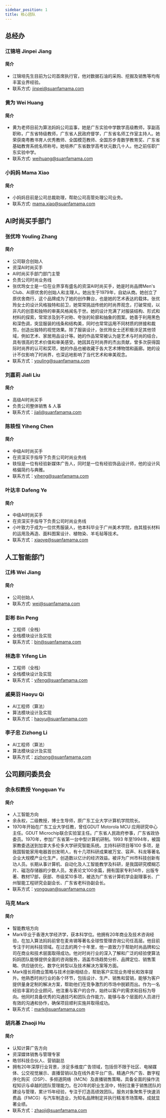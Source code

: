 ```yaml
---
sidebar_position: 1
title: 核心团队
---
```


## 总经办
### 江锦培 Jinpei Jiang
#### 简介
* 江锦培先生目前为公司首席执行官，他对数据石油的采购、挖掘及销售等均有丰富业界经验。
* 联系方式: jinpei@suanfamama.com

### 黄为 Wei Huang
#### 简介
* 黄为老师目前为算法妈妈公司监事，她是广东实验中学数学高级教师，享副高职称，广东省特级教师，广东省人民政府督学，广东省名师工作室主持人。她荣获南粤教书育人优秀教师、全国模范教师、全国苏步青数学教育奖、广东省基础教育系统名师称号。她培养广东省数学高考状元数几十人。他之前任职广东实验中学。
* 联系方式: weihuang@suanfamama.com

### 小妈妈 Mama Xiao
#### 简介
* 小妈妈目前是公司总裁助理，帮助公司高管处理公司业务。
* 联系方式: mama.xiao@suanfamama.com

## AI时尚买手部门
### 张优玲 Youling Zhang
#### 简介
* 公司联合创始人
* 资深AI时尚买手
* AI时尚买手部门部门主管
* 负责公司时尚业务线
* 张优玲女士是一位在业界享有盛名的资深AI时尚买手，她是时尚品牌Men's Club、AI原优舍的创始人和主理人。她出生于1979年，自幼从商。她创立了原优舍商行，这个品牌成为了她的创作舞台，也是她的艺术表达的载体。张优玲女士的设计风格独特和前卫，她常常挑战传统的时尚界观念，打破常规，以非凡的创意和独特的审美风格闻名于世。她的设计充满了对服装结构、形式和材料的探索，常常涉及到不对称、夸张的轮廓和抽象的图案。她善于利用黑色和深色调，突显服装的线条和结构美，同时也常常运用不同材质的拼接和裁剪，创造出独特的视觉效果。除了服装设计，张优玲女士还积极涉足其他领域，例如艺术、家居用品设计等。她的作品常常被认为是艺术与时尚的结合，具有很高的艺术价值和审美感受。她因其在时尚界的杰出贡献，曾多次获得国际时尚界的认可和奖项，她的作品也被收藏于各大艺术博物馆和画廊。她的设计不仅影响了时尚界，也深远地影响了当代艺术和审美观念。
* 联系方式：youling@suanfamama.com

### 刘嘉莉 Jiali Liu
#### 简介
* 高级AI时尚买手
* 负责公司整体销售 & 人事
* 联系方式：jiali@suanfamama.com

### 陈轶恒 Yiheng Chen
#### 简介
* 中级AI时尚买手
* 在资深买手指导下负责公司时尚业务线
* 轶恒是一位有经验新媒体广告人，同时是一位有经验饰品设计师，他的设计风格偏简约与典雅。
* 联系方式：yiheng@suanfamama.com

### 叶达丰 Dafeng Ye
#### 简介
* 中级AI时尚买手
* 在资深买手指导下负责公司时尚业务线
* 小叶致力于成为一位优秀服装人，他本科毕业于广州美术学院，由其擅长材料的运用及再造、面料图案设计、植物染、羊毛毡等技术。
* 联系方式：xiaoye@suanfamama.com

## 人工智能部门
### 江纬 Wei Jiang

#### 简介
* 公司创始人
* 联系方式: wei@suanfamama.com

### 彭彬 Bin Peng
* 工程师（全栈）
* 全栈模块设计及实现
* 联系方式：bin@suanfamama.com

### 林逸丰 Yifeng Lin
* 工程师（全栈）
* 全栈模块设计及实现
* 联系方式：yifeng@suanfamama.com

### 戚昊羽 Haoyu Qi
* AI工程师（算法）
* 算法模块设计及实现
* 联系方式：haoyu@suanfamama.com

### 李子忠 Zizhong Li
* AI工程师（算法）
* 算法模块设计及实现
* 联系方式：zizhong@suanfamama.com

## 公司顾问委员会
### 余永权教授 Yongquan Yu
#### 简介
* 人工智能方向
* 余永权，二级教授，博士生导师，原广东工业大学计算机学院院长。
* 1970年开始在广东工业大学任教，曾任GDUT Motorola MCU 应用研究中心主任。GDUT Microchip联合实验室主任。广东省人民政府参事，广东省政协委员。1970年，参加广东省第一台中型计算机研制。1993 年至1994年，被国家教委选送到加拿大多伦多大学研究智能系统。主持科研项目等100 多项，是我国智能家用电器首创发明人，有十几项科研成果被万宝、容声、科龙等著名企业大规模产业化生产，创造数以亿计的经济效益。被评为广州市科技创新有功人员。长期从事计算机、自动化及人工智能教学及科研，是我国研究模糊芯片、磁泡存储器的少数人员。发表论文100余篇，拥有国家专利14件，出版专著、教材17部，获部、市级奖10多项，被选为广东省计算机学会副理事长、广州智能工程研究会副会长、广东省老科协副会长。
* 联系方式：yongquan@suanfamama.com

### 马克 Mark
#### 简介
* 智能教培方向
* Mark毕业于香港大学经济学，获本科学位。他拥有20年商业及技术咨询经验，在加入算法妈妈前曾在麦肯锡等著名全球性管理咨询公司任高层。他目前专注于时尚科技领域。在过去的两个十年里，他一直致力于帮助时尚品牌和公司在商业和技术层面取得成功。他对时尚行业的深入了解和广泛的经验使算法妈妈团队能够提供全面的咨询服务，涵盖市场趋势分析、品牌定位、销售策略、供应链优化、数字化转型以及技术解决方案等方面。
* Mark擅长将商业策略与技术创新相结合，帮助客户实现业务增长和效率提升。他熟悉时尚行业的各个环节，包括设计、生产、销售和营销，能够为客户提供量身定制的解决方案，帮助他们在竞争激烈的市场中脱颖而出。作为一名经验丰富的企业顾问，他注重与客户的合作，始终以客户的需求和目标为导向。他同时具备优秀的沟通技巧和团队合作能力，能够与各个层面的人员进行有效的沟通和协作，确保项目顺利实施并取得成功。
* 联系方式：mark@suanfamama.com

### 胡兆基 Zhaoji Hu
#### 简介
* 认知计算广告方向
* 资深媒体销售与管理专家
* 皓邻科技合伙人、营销副总
* 拥有20年深厚行业背景，涉足多维度广告领域，包括但不限于社区、电梯媒体、公交视觉展示、直播营销以及在线外卖平台广告。精通户外广告、数字程序化购买（DSP）、多频道网络（MCN）及直播销售策略，具备全面的操作流程知识与卓越的团队管理能力。在20年的职业生涯中，特别注重于销售团队的建设与管理，累计15年经验，专注于打造高绩效团队。服务对象聚焦于快速消费品（FMCG）与汽车制造业，为知名品牌制定并执行精准市场策略，成就显著业绩。
* 联系方式：zhaoji@suanfamama.com